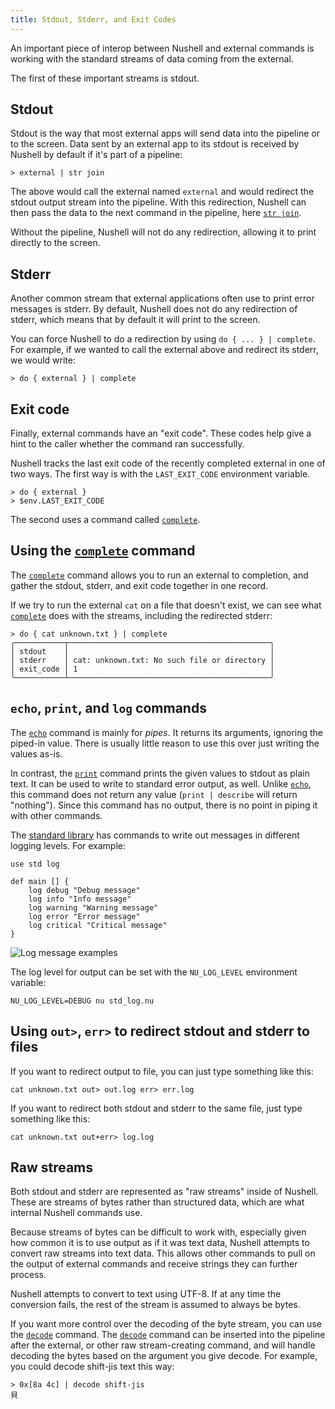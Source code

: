 ```yaml
---
title: Stdout, Stderr, and Exit Codes
---
```


An important piece of interop between Nushell and external commands is working with the standard streams of data coming from the external.

The first of these important streams is stdout.

## Stdout

Stdout is the way that most external apps will send data into the pipeline or to the screen. Data sent by an external app to its stdout is received by Nushell by default if it's part of a pipeline:

```nushell
> external | str join
```

The above would call the external named `external` and would redirect the stdout output stream into the pipeline. With this redirection, Nushell can then pass the data to the next command in the pipeline, here [`str join`](/commands/docs/str_join).

Without the pipeline, Nushell will not do any redirection, allowing it to print directly to the screen.

## Stderr

Another common stream that external applications often use to print error messages is stderr. By default, Nushell does not do any redirection of stderr, which means that by default it will print to the screen.

You can force Nushell to do a redirection by using `do { ... } | complete`. For example, if we wanted to call the external above and redirect its stderr, we would write:

```nushell
> do { external } | complete
```

## Exit code

Finally, external commands have an "exit code". These codes help give a hint to the caller whether the command ran successfully.

Nushell tracks the last exit code of the recently completed external in one of two ways. The first way is with the `LAST_EXIT_CODE` environment variable.

```nushell
> do { external }
> $env.LAST_EXIT_CODE
```

The second uses a command called [`complete`](/commands/docs/complete).

## Using the [`complete`](/commands/docs/complete) command

The [`complete`](/commands/docs/complete) command allows you to run an external to completion, and gather the stdout, stderr, and exit code together in one record.

If we try to run the external `cat` on a file that doesn't exist, we can see what [`complete`](/commands/docs/complete) does with the streams, including the redirected stderr:

```nushell
> do { cat unknown.txt } | complete
╭───────────┬─────────────────────────────────────────────╮
│ stdout    │                                             │
│ stderr    │ cat: unknown.txt: No such file or directory │
│ exit_code │ 1                                           │
╰───────────┴─────────────────────────────────────────────╯
```

## `echo`, `print`, and `log` commands

The [`echo`](/commands/docs/echo) command is mainly for _pipes_. It returns its arguments, ignoring the piped-in value. There is usually little reason to use this over just writing the values as-is.

In contrast, the [`print`](/commands/docs/print) command prints the given values to stdout as plain text. It can be used to write to standard error output, as well. Unlike [`echo`](/commands/docs/echo), this command does not return any value (`print | describe` will return "nothing"). Since this command has no output, there is no point in piping it with other commands.

The [standard library](/book/standard_library) has commands to write out messages in different logging levels. For example:

```nushell
use std log

def main [] {
    log debug "Debug message"
    log info "Info message"
    log warning "Warning message"
    log error "Error message"
    log critical "Critical message"
}
```

![Log message examples](../..//assets/images/0_79_std_log.png)

The log level for output can be set with the `NU_LOG_LEVEL` environment variable:

```nushell
NU_LOG_LEVEL=DEBUG nu std_log.nu
```

## Using `out>`, `err>` to redirect stdout and stderr to files

If you want to redirect output to file, you can just type something like this:

```nushell
cat unknown.txt out> out.log err> err.log
```

If you want to redirect both stdout and stderr to the same file, just type something like this:

```nushell
cat unknown.txt out+err> log.log
```

## Raw streams

Both stdout and stderr are represented as "raw streams" inside of Nushell. These are streams of bytes rather than structured data, which are what internal Nushell commands use.

Because streams of bytes can be difficult to work with, especially given how common it is to use output as if it was text data, Nushell attempts to convert raw streams into text data. This allows other commands to pull on the output of external commands and receive strings they can further process.

Nushell attempts to convert to text using UTF-8. If at any time the conversion fails, the rest of the stream is assumed to always be bytes.

If you want more control over the decoding of the byte stream, you can use the [`decode`](/commands/docs/decode) command. The [`decode`](/commands/docs/decode) command can be inserted into the pipeline after the external, or other raw stream-creating command, and will handle decoding the bytes based on the argument you give decode. For example, you could decode shift-jis text this way:

```nushell
> 0x[8a 4c] | decode shift-jis
貝
```
